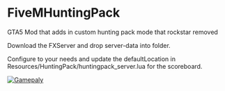 # FiveMHuntingPack
GTA5 Mod that adds in custom hunting pack mode that rockstar removed

Download the FXServer and drop server-data into folder. 

Configure to your needs and update the defaultLocation in Resources/HuntingPack/huntingpack_server.lua for the scoreboard.

[![Gamepaly](https://puu.sh/IXszP/8a3d1890a0.png)](https://www.youtube.com/watch?v=zTjL0jPD590)
